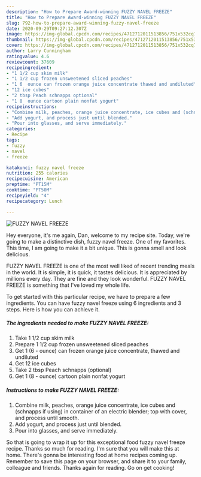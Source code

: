 ```yaml
---
description: "How to Prepare Award-winning FUZZY NAVEL FREEZE"
title: "How to Prepare Award-winning FUZZY NAVEL FREEZE"
slug: 792-how-to-prepare-award-winning-fuzzy-navel-freeze
date: 2020-09-29T09:27:12.307Z
image: https://img-global.cpcdn.com/recipes/4712712011513856/751x532cq70/fuzzy-navel-freeze-recipe-main-photo.jpg
thumbnail: https://img-global.cpcdn.com/recipes/4712712011513856/751x532cq70/fuzzy-navel-freeze-recipe-main-photo.jpg
cover: https://img-global.cpcdn.com/recipes/4712712011513856/751x532cq70/fuzzy-navel-freeze-recipe-main-photo.jpg
author: Larry Cunningham
ratingvalue: 4.6
reviewcount: 37609
recipeingredient:
- "1 1/2 cup skim milk"
- "1 1/2 cup frozen unsweetened sliced peaches"
- "1 6  ounce can frozen orange juice concentrate thawed and undiluted"
- "12 ice cubes"
- "2 tbsp Peach schnapps optional"
- "1 8  ounce cartoon plain nonfat yogurt"
recipeinstructions:
- "Combine milk, peaches, orange juice concentrate, ice cubes and (schnapps if using) in container of an electric blender; top with cover, and process until smooth."
- "Add yogurt, and process just until blended."
- "Pour into glasses, and serve immediately."
categories:
- Recipe
tags:
- fuzzy
- navel
- freeze

katakunci: fuzzy navel freeze 
nutrition: 255 calories
recipecuisine: American
preptime: "PT15M"
cooktime: "PT50M"
recipeyield: "4"
recipecategory: Lunch

---
```



![FUZZY NAVEL FREEZE](https://img-global.cpcdn.com/recipes/4712712011513856/751x532cq70/fuzzy-navel-freeze-recipe-main-photo.jpg)

Hey everyone, it's me again, Dan, welcome to my recipe site. Today, we're going to make a distinctive dish, fuzzy navel freeze. One of my favorites. This time, I am going to make it a bit unique. This is gonna smell and look delicious.

FUZZY NAVEL FREEZE is one of the most well liked of recent trending meals in the world. It is simple, it is quick, it tastes delicious. It is appreciated by millions every day. They are fine and they look wonderful. FUZZY NAVEL FREEZE is something that I've loved my whole life.




To get started with this particular recipe, we have to prepare a few ingredients. You can have fuzzy navel freeze using 6 ingredients and 3 steps. Here is how you can achieve it.

<!--inarticleads1-->

##### The ingredients needed to make FUZZY NAVEL FREEZE:

1. Take 1 1/2 cup skim milk
1. Prepare 1 1/2 cup frozen unsweetened sliced peaches
1. Get 1 (6 - ounce) can frozen orange juice concentrate, thawed and undiluted
1. Get 12 ice cubes
1. Take 2 tbsp Peach schnapps (optional)
1. Get 1 (8 - ounce) cartoon plain nonfat yogurt




<!--inarticleads2-->

##### Instructions to make FUZZY NAVEL FREEZE:

1. Combine milk, peaches, orange juice concentrate, ice cubes and (schnapps if using) in container of an electric blender; top with cover, and process until smooth.
1. Add yogurt, and process just until blended.
1. Pour into glasses, and serve immediately.




So that is going to wrap it up for this exceptional food fuzzy navel freeze recipe. Thanks so much for reading. I'm sure that you will make this at home. There's gonna be interesting food at home recipes coming up. Remember to save this page on your browser, and share it to your family, colleague and friends. Thanks again for reading. Go on get cooking!
